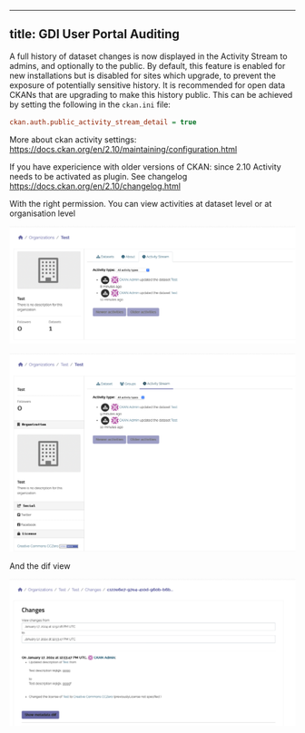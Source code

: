 <!--
SPDX-FileCopyrightText: 2024 Stichting Health-RI
SPDX-FileContributor: PNED G.I.E.

SPDX-License-Identifier: CC-BY-4.0
-->

---
title: GDI User Portal Auditing
---

A full history of dataset changes is now displayed in the Activity Stream to admins, and optionally to the public. By default, this feature is enabled for new installations but is disabled for sites which upgrade, to prevent the exposure of potentially sensitive history. It is recommended for open data CKANs that are upgrading to make this history public. This can be achieved by setting the following in the `ckan.ini` file:

```ini
ckan.auth.public_activity_stream_detail = true
```

More about ckan activity settings: https://docs.ckan.org/en/2.10/maintaining/configuration.html

If you have expericience with older versions of CKAN: since 2.10 Activity needs to be activated as plugin. See changelog https://docs.ckan.org/en/2.10/changelog.html

With the right permission. You can view activities at dataset level or at organisation level

![Organisation level](./organisation.png)

![Dataset level](./dataset.png)

And the dif view

![Diff view](./diff.png)

